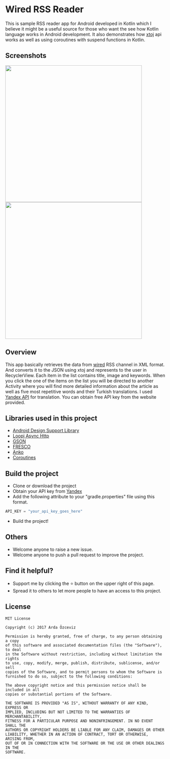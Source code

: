 # Wired RSS Reader
This is sample RSS reader app for Android developed in Kotlin which I believe it might be a useful source for those who want the see how Kotlin language works in Android development. It also demonstrates how [xtoj](https://github.com/atakanozceviz/xtoj) api works as well as using coroutines with suspend functions in Kotlin.

## Screenshots

<img src="https://github.com/ardaozceviz/WiredRSS/blob/master/screenshots/ss1.png" width="430"/>         <img src="https://github.com/ardaozceviz/WiredRSS/blob/master/screenshots/ss2.png" width="430"/>

## Overview
This app basically retrieves the data from [wired](https://www.wired.com/) RSS channel in XML format. And converts it to the JSON using xtoj and represents to the user in RecyclerView. Each item in the list contains title, image and keywords. When you click the one of the items on the list you will be directed to another Activity where you will find more detailed information about the article as well as five most repetitive words and their Turkish translations. I used [Yandex API](https://tech.yandex.com/translate/) for translation. You can obtain free API key from the website provided.

## Libraries used in this project
* [Android Design Support Library](https://developer.android.com/topic/libraries/support-library/packages.html#custom-tabs)
* [Loopj Async Http](https://github.com/loopj/android-async-http)
* [GSON](https://github.com/google/gson)
* [FRESCO](http://frescolib.org/)
* [Anko](https://github.com/Kotlin/anko)
* [Coroutines](https://github.com/Kotlin/kotlinx.coroutines)

## Build the project
 * Clone or download the project
 * Obtain your API key from [Yandex](https://tech.yandex.com/translate/)
 * Add the following attribute to your "gradle.properties" file using this format.
```groovy
API_KEY = "your_api_key_goes_here"
```
* Build the project!

## Others
* Welcome anyone to raise a new issue.
* Welcome anyone to push a pull request to improve the project.

## Find it helpful?
* Support me by clicking the :star: button on the upper right of this page.
* Spread it to others to let more people to have an access to this project. 

## License
```license
MIT License

Copyright (c) 2017 Arda Özceviz

Permission is hereby granted, free of charge, to any person obtaining a copy
of this software and associated documentation files (the "Software"), to deal
in the Software without restriction, including without limitation the rights
to use, copy, modify, merge, publish, distribute, sublicense, and/or sell
copies of the Software, and to permit persons to whom the Software is
furnished to do so, subject to the following conditions:

The above copyright notice and this permission notice shall be included in all
copies or substantial portions of the Software.

THE SOFTWARE IS PROVIDED "AS IS", WITHOUT WARRANTY OF ANY KIND, EXPRESS OR
IMPLIED, INCLUDING BUT NOT LIMITED TO THE WARRANTIES OF MERCHANTABILITY,
FITNESS FOR A PARTICULAR PURPOSE AND NONINFRINGEMENT. IN NO EVENT SHALL THE
AUTHORS OR COPYRIGHT HOLDERS BE LIABLE FOR ANY CLAIM, DAMAGES OR OTHER
LIABILITY, WHETHER IN AN ACTION OF CONTRACT, TORT OR OTHERWISE, ARISING FROM,
OUT OF OR IN CONNECTION WITH THE SOFTWARE OR THE USE OR OTHER DEALINGS IN THE
SOFTWARE.
```